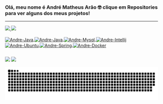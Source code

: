 ### Olá, meu nome é André Matheus Arão 🤓 clique em Repositories para ver alguns dos meus projetos!
<hr>

 <div>
  <a href="https://github.com/AndreMatheus2">
  <img height="150em" src="https://github-readme-stats.vercel.app/api?username=AndreMatheus2&show_icons=true&theme=chartreuse-dark&include_all_commits=true&count_private=true"/>
  <img height="150em" src="https://github-readme-stats.vercel.app/api/top-langs/?username=AndreMatheus2&layout=compact&langs_count=7&theme=chartreuse-dark"/>
</div>

<div style="display: inline_block"><br>
<img align="center" alt="Andre-Java" height="40" width="50" src="https://cdn.jsdelivr.net/gh/devicons/devicon/icons/java/java-original-wordmark.svg">
<img align="center" alt="Andre-Java" height="40" width="50" src="https://cdn.jsdelivr.net/gh/devicons/devicon/icons/python/python-original-wordmark.svg">
<img align="center" alt="Andre-Mysql" height="40" width="50" src="https://cdn.jsdelivr.net/gh/devicons/devicon/icons/mysql/mysql-original-wordmark.svg">
<img align="center" alt="Andre-Intellij" height="40" width="50" src="https://cdn.jsdelivr.net/gh/devicons/devicon/icons/intellij/intellij-original-wordmark.svg">
<img align="center" alt="Andre-Ubuntu" height="40" width="50" src="https://cdn.jsdelivr.net/gh/devicons/devicon/icons/ubuntu/ubuntu-plain-wordmark.svg">
<img align="center" alt="Andre-Spring" height="40" width="50" src="https://cdn.jsdelivr.net/gh/devicons/devicon/icons/spring/spring-plain-wordmark.svg">
<img align="center" alt="Andre-Docker" height="40" width="50" src="https://cdn.jsdelivr.net/gh/devicons/devicon/icons/docker/docker-original-wordmark.svg">
</div>

##

<div> 
  <a href="https://www.linkedin.com/in/andré-arão-51a6b0201/" target="_blank"><img src="https://img.shields.io/badge/-LinkedIn-%230077B5?style=for-the-badge&logo=linkedin&logoColor=white" target="_blank"></a> 
  <a href = "am_arao@hotmail.com"><img src="https://img.shields.io/badge/-Gmail-%23333?style=for-the-badge&logo=gmail&logoColor=white" target="_blank"></a>
 
  ![Snake animation](https://github.com/AndreMatheus2/AndreMatheus2/blob/output/github-contribution-grid-snake.svg)
 
</div>
